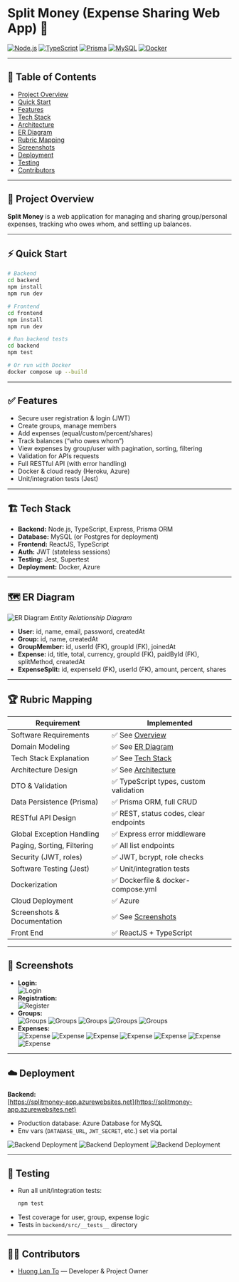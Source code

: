 # Split Money (Expense Sharing Web App) 💸

[![Node.js](https://img.shields.io/badge/Node.js-18.x-brightgreen)](https://nodejs.org/)
[![TypeScript](https://img.shields.io/badge/TypeScript-4.x-blue)](https://www.typescriptlang.org/)
[![Prisma](https://img.shields.io/badge/Prisma-ORM-orange)](https://www.prisma.io/)
[![MySQL](https://img.shields.io/badge/MySQL-8.x-blue)](https://www.mysql.com/)
[![Docker](https://img.shields.io/badge/Docker-ready-blue)](https://www.docker.com/)

---

## 📑 Table of Contents

- [Project Overview](#project-overview)
- [Quick Start](#quick-start)
- [Features](#features)
- [Tech Stack](#tech-stack)
- [Architecture](#architecture)
- [ER Diagram](#er-diagram)
- [Rubric Mapping](#rubric-mapping)
- [Screenshots](#screenshots)
- [Deployment](#deployment)
- [Testing](#testing)
- [Contributors](#contributors)

---

## 🚀 Project Overview

**Split Money** is a web application for managing and sharing group/personal expenses, tracking who owes whom, and settling up balances.

---

## ⚡ Quick Start

```sh
# Backend
cd backend
npm install
npm run dev

# Frontend
cd frontend
npm install
npm run dev

# Run backend tests
cd backend
npm test

# Or run with Docker
docker compose up --build
```

---

## ✅ Features

- Secure user registration & login (JWT)
- Create groups, manage members
- Add expenses (equal/custom/percent/shares)
- Track balances (“who owes whom”)
- View expenses by group/user with pagination, sorting, filtering
- Validation for APIs requests
- Full RESTful API (with error handling)
- Docker & cloud ready (Heroku, Azure)
- Unit/integration tests (Jest)

---

## 🏗️ Tech Stack

- **Backend:** Node.js, TypeScript, Express, Prisma ORM
- **Database:** MySQL (or Postgres for deployment)
- **Frontend:** ReactJS, TypeScript
- **Auth:** JWT (stateless sessions)
- **Testing:** Jest, Supertest
- **Deployment:** Docker, Azure

---

## 🗺️ ER Diagram

![ER Diagram](docs/screenshots/er-diagram.png)
*Entity Relationship Diagram*

- **User:** id, name, email, password, createdAt
- **Group:** id, name, createdAt
- **GroupMember:** id, userId (FK), groupId (FK), joinedAt
- **Expense:** id, title, total, currency, groupId (FK), paidById (FK), splitMethod, createdAt
- **ExpenseSplit:** id, expenseId (FK), userId (FK), amount, percent, shares

---

## 🏆 Rubric Mapping

| Requirement                  | Implemented         |
|------------------------------|--------------------|
| Software Requirements        | ✅ See [Overview](#project-overview)    |
| Domain Modeling              | ✅ See [ER Diagram](#er-diagram)        |
| Tech Stack Explanation       | ✅ See [Tech Stack](#tech-stack)        |
| Architecture Design          | ✅ See [Architecture](#architecture)    |
| DTO & Validation             | ✅ TypeScript types, custom validation  |
| Data Persistence (Prisma)    | ✅ Prisma ORM, full CRUD                |
| RESTful API Design           | ✅ REST, status codes, clear endpoints  |
| Global Exception Handling    | ✅ Express error middleware             |
| Paging, Sorting, Filtering   | ✅ All list endpoints                   |
| Security (JWT, roles)        | ✅ JWT, bcrypt, role checks             |
| Software Testing (Jest)      | ✅ Unit/integration tests               |
| Dockerization                | ✅ Dockerfile & docker-compose.yml      |
| Cloud Deployment             | ✅ Azure                                |
| Screenshots & Documentation  | ✅ See [Screenshots](#screenshots)      |
| Front End                    | ✅ ReactJS + TypeScript                 |

---

## 📸 Screenshots

- **Login:**  
  ![Login](docs/screenshots/login.png)
- **Registration:**  
  ![Register](docs/screenshots/register.png)
- **Groups:**  
  ![Groups](docs/screenshots/groups-1.png)
  ![Groups](docs/screenshots/groups-2.png)
  ![Groups](docs/screenshots/groups-3.png)
  ![Groups](docs/screenshots/groups-4.png)
  ![Groups](docs/screenshots/groups-5.png)
- **Expenses:**  
  ![Expense](docs/screenshots/expenses-1.png)
  ![Expense](docs/screenshots/expenses-2.png)
  ![Expense](docs/screenshots/expenses-3.png)
  ![Expense](docs/screenshots/expenses-4.png)
  ![Expense](docs/screenshots/expenses-5.png)
  ![Expense](docs/screenshots/expenses-6.png)
  ![Expense](docs/screenshots/expenses-7.png)

---

## ☁️ Deployment

**Backend:**  
[https://splitmoney-app.azurewebsites.net](https://splitmoney-app.azurewebsites.net)

- Production database: Azure Database for MySQL
- Env vars (`DATABASE_URL`, `JWT_SECRET`, etc.) set via portal

![Backend Deployment](docs/screenshots/deployment.png)
![Backend Deployment](docs/screenshots/deployment-2.png)
![Backend Deployment](docs/screenshots/deployment-3.png)

---

## 🧪 Testing

- Run all unit/integration tests:
  ```sh
  npm test
  ```
- Test coverage for user, group, expense logic
- Tests in `backend/src/__tests__` directory

---

## 👨‍💻 Contributors

- [Huong Lan To](https://github.com/HuongLanTo/split-money) — Developer & Project Owner
